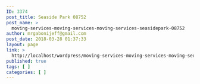 ```yaml
---
ID: 3374
post_title: Seaside Park 08752
post_name: >
  moving-services-moving-services-moving-services-seasidepark-08752
author: mrgabonijeff@gmail.com
post_date: 2018-03-28 01:37:33
layout: page
link: >
  http://localhost/wordpress/moving-services-moving-services-moving-services-seasidepark-08752/
published: true
tags: [ ]
categories: [ ]
---
```

